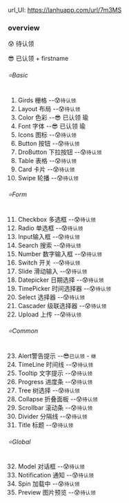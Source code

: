 url_UI: https://lanhuapp.com/url/7m3MS

### overview
:cold_sweat: 待认领

:sunglasses: 已认领 + firstname
###### :star:Basic
1. Girds 栅格                                            --:cold_sweat:`待认领`
2. Layout 布局                                           --:cold_sweat:`待认领`
3. Color 色彩                                            --:sunglasses: 已认领 瑜
4. Font 字体                                             --:sunglasses: 已认领 瑜
5. Icons 图标                                            --:cold_sweat:`待认领`
6. Button 按钮                                           --:cold_sweat:`待认领`
7. DroButton 下拉按钮                                     --:cold_sweat:`待认领`
8. Table 表格                                            --:cold_sweat:`待认领`
9. Card 卡片                                             --:cold_sweat:`待认领`
10. Swipe 轮播                                           --:cold_sweat:`待认领`
###### :star:Form
11. Checkbox 多选框                                       --:cold_sweat:`待认领`
12. Radio 单选框                                          --:cold_sweat:`待认领`
13. Input输入框                                           --:cold_sweat:`待认领`
14. Search 搜索                                           --:cold_sweat:`待认领`
15. Number 数字输入框                                     --:cold_sweat:`待认领`
16. Switch 开关                                           --:cold_sweat:`待认领`
17. Slide 滑动输入                                        --:cold_sweat:`待认领`
18. Datepicker 日期选择                                   --:cold_sweat:`待认领`
19. TimePicker 时间选择器                                 --:cold_sweat:`待认领`
20. Select 选择器                                         --:cold_sweat:`待认领`
21. Cascader 级联选择器                                   --:cold_sweat:`待认领`
22. Upload 上传                                           --:cold_sweat:`待认领`
###### :star:Common
23. Alert警告提示                                         --:sunglasses:`已认领` - `继`
24. TimeLine 时间线                                       --:cold_sweat:`待认领`
25. Tooltip 文字提示                                      --:cold_sweat:`待认领`
26. Progress 进度条                                       --:cold_sweat:`待认领`
27. Tree 树选择                                           --:cold_sweat:`待认领`
28. Collapse 折叠面板                                     --:cold_sweat:`待认领`
29. Scrollbar 滚动条                                      --:cold_sweat:`待认领`
30. Divider 分隔线                                        --:cold_sweat:`待认领`
31. Title 标题                                            --:cold_sweat:`待认领`
###### :star:Global
32. Model 对话框                                          --:cold_sweat:`待认领`
33. Notification 通知                                     --:cold_sweat:`待认领`
34. Spin 加载中                                           --:cold_sweat:`待认领`
35. Preview 图片预览                                      --:cold_sweat:`待认领`
